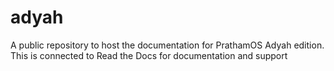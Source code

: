# adyah
A public repository to host the documentation for PrathamOS Adyah edition. This is connected to Read the Docs for documentation and support
